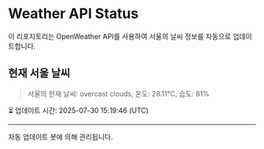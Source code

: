 
# Weather API Status

이 리포지토리는 OpenWeather API를 사용하여 서울의 날씨 정보를 자동으로 업데이트합니다.

## 현재 서울 날씨
> 서울의 현재 날씨: overcast clouds, 온도: 28.11°C, 습도: 81%

⏳ 업데이트 시간: 2025-07-30 15:19:46 (UTC)

---
자동 업데이트 봇에 의해 관리됩니다.

